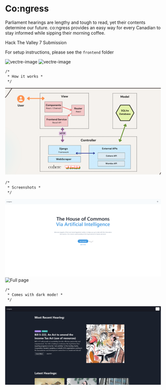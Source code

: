 # Co:ngress

Parliament hearings are lengthy and tough to read, yet their contents determine our future. co:ngress provides an easy way for every Canadian to stay informed while sipping their morning coffee.

Hack The Valley 7 Submission

For setup instructions, please see the `frontend` folder

<img width="820" alt="vectre-image" src="https://cdn.discordapp.com/attachments/1030527530639302741/1031203244766150667/5.png">
<img width="820" alt="vectre-image" src="https://cdn.discordapp.com/attachments/1030527530639302741/1031203263615352852/2323.png">

```
/*
 * How it works *
 */
```

![System architecture](https://github.com/serhatgktp/Hack-The-Valley-7/blob/main/screenshots/6.png)


```
/*
 * Screenshots *
 */
```
![Landing page](https://github.com/serhatgktp/Hack-The-Valley-7/blob/main/screenshots/1.png)
![Full page](https://github.com/serhatgktp/Hack-The-Valley-7/blob/main/screenshots/4.png)


```
/*
 * Comes with dark mode! *
 */
```
![Dark mode](https://github.com/serhatgktp/Hack-The-Valley-7/blob/main/screenshots/5.png)